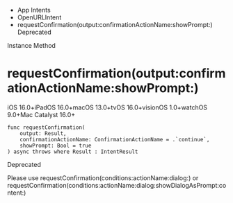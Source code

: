 

- App Intents
- OpenURLIntent
-  requestConfirmation(output:confirmationActionName:showPrompt:) Deprecated

Instance Method

# requestConfirmation(output:confirmationActionName:showPrompt:)

iOS 16.0+iPadOS 16.0+macOS 13.0+tvOS 16.0+visionOS 1.0+watchOS 9.0+Mac Catalyst 16.0+

``` source
func requestConfirmation(
    output: Result,
    confirmationActionName: ConfirmationActionName = .`continue`,
    showPrompt: Bool = true
) async throws where Result : IntentResult
```

Deprecated

Please use requestConfirmation(conditions:actionName:dialog:) or requestConfirmation(conditions:actionName:dialog:showDialogAsPrompt:content:)

